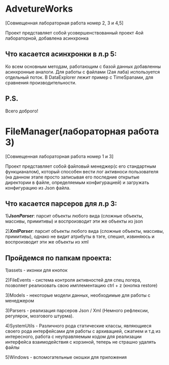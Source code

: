 # AdvetureWorks

[Совмещенная лабораторная работа номер 2, 3 и 4,5]

Проект представляет собой усовершенствованный проект 4ой лабораторной, добавлена асинхронка

## Что касается асинхронки в л.р 5:

  Ко всем основным методам, работающим с базой данных добавленны асинхронные аналоги. Для работы с файлами (2ая лаба) используется отдельный поток. В DataExplorer лежит пример с TimeSpanами, для сравнения производительности. 
  
 ## P.S.
  Всего доброго!
  
 # FileManager(лабораторная работа 3)

[Совмещенная лабораторная работа номер 1 и 3]

Проект представляет собой файловый менеджер(с его стандартным функцианалом), который способен вести лог активноси пользователя (на данном этапе просто записывая его последние открытые директории в файле, определяемым конфигурацией)
и загружать конфигурацию из Json файла.

## Что касается парсеров для л.р 3:

  
  1)***JsonParser***:
    парсит объекты любого вида (сложные объекты, массивы, примитивы) и воспроизводит эти же объекты из json
  
  2)***XmlParser***:
    парсит объекты любого вида (сложные объекты, массивы, примитивы), однако не видит атрибуты в тэге, спешил, извиняюсь и воспроизводит эти же объекты из xml
    
    
## Пройдемся по папкам проекта:


1)assets - иконки для кнопок

2)FileEvents - система контроля активностей для спец логера, позволяет реализовать свою имплементацию ctrl + z (кнопка restore)

3)Models - некоторые модели данных, необходимые для работы с менеджером

3)Parsers - реализация парсеров Json / Xml (Немного рефлексии, регулярок, мозгового штурма).

4)SystemUtils - Различного рода статические классы, являющиеся своего рода интерфейсами для работы с архивацией, сжатием и т.д
из интересного, работа с неуправляемым кодом для реализации интерфейса взаимодействия с корзиной, теперь не страшно удалять файлы

5)Windows - вспомогательные окошки для приложения

